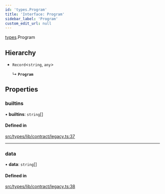 ```yaml
---
id: 'types.Program'
title: 'Interface: Program'
sidebar_label: 'Program'
custom_edit_url: null
---
```


[types](../namespaces/types.md).Program

## Hierarchy

- `Record`<`string`, `any`\>

  ↳ **`Program`**

## Properties

### builtins

• **builtins**: `string`[]

#### Defined in

[src/types/lib/contract/legacy.ts:37](https://github.com/starknet-io/starknet.js/blob/v6.11.0/src/types/lib/contract/legacy.ts#L37)

---

### data

• **data**: `string`[]

#### Defined in

[src/types/lib/contract/legacy.ts:38](https://github.com/starknet-io/starknet.js/blob/v6.11.0/src/types/lib/contract/legacy.ts#L38)

